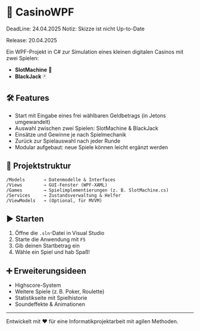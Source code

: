 # 🎰 CasinoWPF
DeadLine: 24.04.2025
Notiz: Skizze ist nicht Up-to-Date

Release: 20.04.2025

Ein WPF-Projekt in C# zur Simulation eines kleinen digitalen Casinos mit zwei Spielen:
- **SlotMachine** 🎰
- **BlackJack** 🃏

## 🛠 Features
- Start mit Eingabe eines frei wählbaren Geldbetrags (in Jetons umgewandelt)
- Auswahl zwischen zwei Spielen: SlotMachine & BlackJack
- Einsätze und Gewinne je nach Spielmechanik
- Zurück zur Spielauswahl nach jeder Runde
- Modular aufgebaut: neue Spiele können leicht ergänzt werden

## 📁 Projektstruktur
```
/Models       → Datenmodelle & Interfaces
/Views        → GUI-Fenster (WPF-XAML)
/Games        → Spielimplementierungen (z. B. SlotMachine.cs)
/Services     → Zustandsverwaltung & Helfer
/ViewModels   → (Optional, für MVVM)
```

## ▶️ Starten
1. Öffne die `.sln`-Datei in Visual Studio
2. Starte die Anwendung mit `F5`
3. Gib deinen Startbetrag ein
4. Wähle ein Spiel und hab Spaß!

## ➕ Erweiterungsideen
- Highscore-System
- Weitere Spiele (z. B. Poker, Roulette)
- Statistikseite mit Spielhistorie
- Soundeffekte & Animationen

---
Entwickelt mit ❤️ für eine Informatikprojektarbeit mit agilen Methoden.
